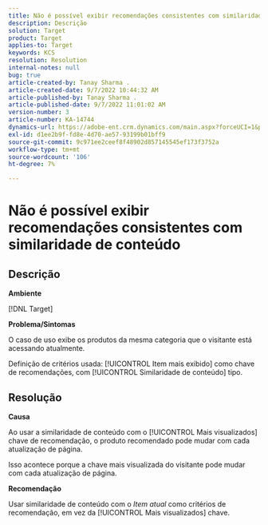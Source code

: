 ```yaml
---
title: Não é possível exibir recomendações consistentes com similaridade de conteúdo
description: Descrição
solution: Target
product: Target
applies-to: Target
keywords: KCS
resolution: Resolution
internal-notes: null
bug: true
article-created-by: Tanay Sharma .
article-created-date: 9/7/2022 10:44:32 AM
article-published-by: Tanay Sharma .
article-published-date: 9/7/2022 11:01:02 AM
version-number: 3
article-number: KA-14744
dynamics-url: https://adobe-ent.crm.dynamics.com/main.aspx?forceUCI=1&pagetype=entityrecord&etn=knowledgearticle&id=d1bc1008-9a2e-ed11-9db1-002248086735
exl-id: d1ee2b9f-fd8e-4d70-ae57-93199b01bff9
source-git-commit: 9c971ee2ceef8f48902d857145545ef173f3752a
workflow-type: tm+mt
source-wordcount: '106'
ht-degree: 7%

---
```


# Não é possível exibir recomendações consistentes com similaridade de conteúdo

## Descrição


<b>Ambiente</b>

[!DNL Target]



<b>Problema/Sintomas</b>

O caso de uso exibe os produtos da mesma categoria que o visitante está acessando atualmente.

Definição de critérios usada: [!UICONTROL Item mais exibido] como chave de recomendações, com [!UICONTROL Similaridade de conteúdo] tipo.


## Resolução


<b>Causa</b>

Ao usar a similaridade de conteúdo com o [!UICONTROL Mais visualizados] chave de recomendação, o produto recomendado pode mudar com cada atualização de página.

Isso acontece porque a chave mais visualizada do visitante pode mudar com cada atualização de página.



<b>Recomendação</b>

Usar similaridade de conteúdo com o *Item atual* como critérios de recomendação, em vez da [!UICONTROL Mais visualizados] chave.
